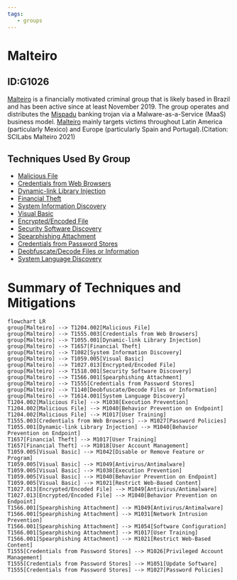 ```yaml
---
tags:
   - groups
---
```

# Malteiro
## ID:G1026
[Malteiro](groups/G1026) is a financially motivated criminal group that is likely based in Brazil and has been active since at least November 2019. The group operates and distributes the [Mispadu](software/S1122)  banking trojan via a Malware-as-a-Service (MaaS) business model. [Malteiro](groups/G1026) mainly targets victims throughout Latin America (particularly Mexico) and Europe (particularly Spain and Portugal).(Citation: SCILabs Malteiro 2021)
## Techniques Used By Group
* [Malicious File](techniques/T1204/002)
* [Credentials from Web Browsers](techniques/T1555/003)
* [Dynamic-link Library Injection](techniques/T1055/001)
* [Financial Theft](techniques/T1657)
* [System Information Discovery](techniques/T1082)
* [Visual Basic](techniques/T1059/005)
* [Encrypted/Encoded File](techniques/T1027/013)
* [Security Software Discovery](techniques/T1518/001)
* [Spearphishing Attachment](techniques/T1566/001)
* [Credentials from Password Stores](techniques/T1555)
* [Deobfuscate/Decode Files or Information](techniques/T1140)
* [System Language Discovery](techniques/T1614/001)

# Summary of Techniques and Mitigations
```mermaid
flowchart LR
group[Malteiro] --> T1204.002[Malicious File]
group[Malteiro] --> T1555.003[Credentials from Web Browsers]
group[Malteiro] --> T1055.001[Dynamic-link Library Injection]
group[Malteiro] --> T1657[Financial Theft]
group[Malteiro] --> T1082[System Information Discovery]
group[Malteiro] --> T1059.005[Visual Basic]
group[Malteiro] --> T1027.013[Encrypted/Encoded File]
group[Malteiro] --> T1518.001[Security Software Discovery]
group[Malteiro] --> T1566.001[Spearphishing Attachment]
group[Malteiro] --> T1555[Credentials from Password Stores]
group[Malteiro] --> T1140[Deobfuscate/Decode Files or Information]
group[Malteiro] --> T1614.001[System Language Discovery]
T1204.002[Malicious File] --> M1038[Execution Prevention]
T1204.002[Malicious File] --> M1040[Behavior Prevention on Endpoint]
T1204.002[Malicious File] --> M1017[User Training]
T1555.003[Credentials from Web Browsers] --> M1027[Password Policies]
T1055.001[Dynamic-link Library Injection] --> M1040[Behavior Prevention on Endpoint]
T1657[Financial Theft] --> M1017[User Training]
T1657[Financial Theft] --> M1018[User Account Management]
T1059.005[Visual Basic] --> M1042[Disable or Remove Feature or Program]
T1059.005[Visual Basic] --> M1049[Antivirus/Antimalware]
T1059.005[Visual Basic] --> M1038[Execution Prevention]
T1059.005[Visual Basic] --> M1040[Behavior Prevention on Endpoint]
T1059.005[Visual Basic] --> M1021[Restrict Web-Based Content]
T1027.013[Encrypted/Encoded File] --> M1049[Antivirus/Antimalware]
T1027.013[Encrypted/Encoded File] --> M1040[Behavior Prevention on Endpoint]
T1566.001[Spearphishing Attachment] --> M1049[Antivirus/Antimalware]
T1566.001[Spearphishing Attachment] --> M1031[Network Intrusion Prevention]
T1566.001[Spearphishing Attachment] --> M1054[Software Configuration]
T1566.001[Spearphishing Attachment] --> M1017[User Training]
T1566.001[Spearphishing Attachment] --> M1021[Restrict Web-Based Content]
T1555[Credentials from Password Stores] --> M1026[Privileged Account Management]
T1555[Credentials from Password Stores] --> M1051[Update Software]
T1555[Credentials from Password Stores] --> M1027[Password Policies]
```